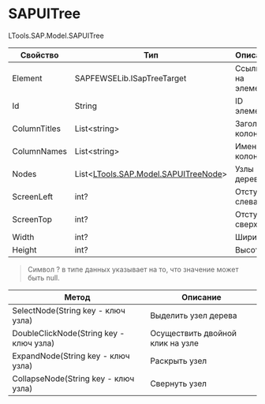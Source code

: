 # SAPUITree

LTools.SAP.Model.SAPUITree

| Свойство     | Тип                                                      | Описание          |
| ------------ | -------------------------------------------------------- | ----------------- |
| Element      | SAPFEWSELib.ISapTreeTarget                               | Ссылка на элемент |
| Id           | String                                                   | ID элемента       |
| ColumnTitles | List\<string>                                            | Заголовки колонок |
| ColumnNames  | List\<string>                                            | Имена колонок     |
| Nodes        | List<[LTools.SAP.Model.SAPUITreeNode](sapuitreenode.md)> | Узлы дерева       |
| ScreenLeft   | int?                                                     | Отступ слева      |
| ScreenTop    | int?                                                     | Отступ сверху     |
| Width        | int?                                                     | Ширина            |
| Height       | int?                                                     | Высота            |

> Символ ? в типе данных указывает на то, что значение может быть null.

| Метод                                   | Описание                         |
| --------------------------------------- | -------------------------------- |
| SelectNode(String key - ключ узла)      | Выделить узел дерева             |
| DoubleClickNode(String key - ключ узла) | Осуществить двойной клик на узле |
| ExpandNode(String key - ключ узла)      | Раскрыть узел                    |
| CollapseNode(String key - ключ узла)    | Свернуть узел                    |

